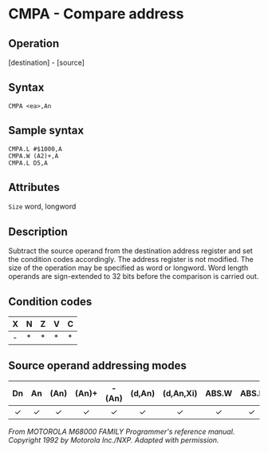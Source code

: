 # CMPA - Compare address

## Operation
[destination] - [source]

## Syntax
```assembly
CMPA <ea>,An
```
## Sample syntax
```assembly
CMPA.L #$1000,A
CMPA.W (A2)+,A
CMPA.L D5,A
```

## Attributes
`Size` word, longword

## Description
Subtract the source operand from the destination address register
and set the condition codes accordingly. The address register is
not modified. The size of the operation may be specified as word
or longword. Word length operands are sign-extended to 32 bits
before the comparison is carried out.

## Condition codes
|X|N|Z|V|C|
|--|--|--|--|--|
|-|*|*|*|*|

## Source operand addressing modes
|Dn|An|(An)|(An)+|-(An)|(d,An)|(d,An,Xi)|ABS.W|ABS.L|(d,PC)|(d,PC,Xn)|imm|
|:-:|:-:|:-:|:-:|:-:|:-:|:-:|:-:|:-:|:-:|:-:|:-:|
|✓|✓|✓|✓|✓|✓|✓|✓|✓|✓|✓|✓|

*From MOTOROLA M68000 FAMILY Programmer's reference manual. Copyright 1992 by Motorola Inc./NXP. Adapted with permission.*